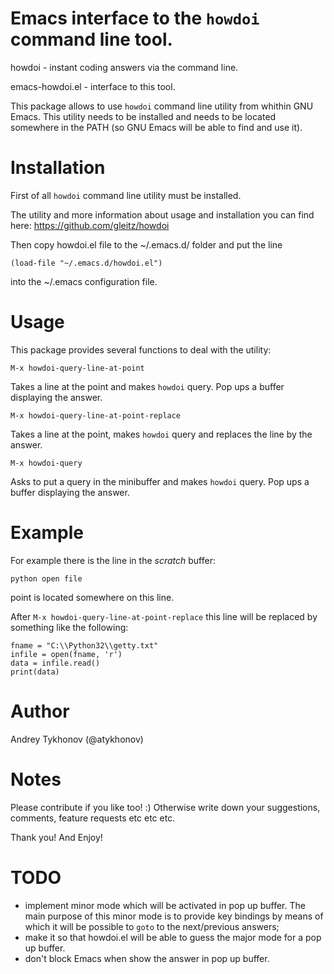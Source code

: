 Emacs interface to the `howdoi` command line tool.
============

howdoi - instant coding answers via the command line.

emacs-howdoi.el - interface to this tool.

This package allows to use `howdoi` command line utility from
whithin GNU Emacs. This utility needs to be installed and needs
to be located somewhere in the PATH (so GNU Emacs will be able
to find and use it).

Installation
============

First of all `howdoi` command line utility must be installed.

The utility and more information about usage and installation
you can find here: https://github.com/gleitz/howdoi

Then copy howdoi.el file to the ~/.emacs.d/ folder and put the line

    (load-file "~/.emacs.d/howdoi.el")

into the ~/.emacs configuration file.

Usage
============

This package provides several functions to deal with the utility:

    M-x howdoi-query-line-at-point

Takes a line at the point and makes `howdoi` query. Pop ups a buffer displaying the answer.

    M-x howdoi-query-line-at-point-replace

Takes a line at the point, makes `howdoi` query and replaces the line by the answer.

    M-x howdoi-query

Asks to put a query in the minibuffer and makes `howdoi` query. Pop ups a buffer displaying the answer.

Example
============

For example there is the line in the *scratch* buffer:

    python open file

point is located somewhere on this line.

After `M-x howdoi-query-line-at-point-replace` this line will be replaced by something like the following:

    fname = "C:\\Python32\\getty.txt"
    infile = open(fname, 'r')
    data = infile.read()
    print(data)

Author
============

Andrey Tykhonov (@atykhonov)

Notes
============

Please contribute if you like too! :) Otherwise write down your suggestions, comments, feature requests etc etc etc.

Thank you! And Enjoy!

TODO
============
* implement minor mode which will be activated in pop up buffer. The main purpose of this minor mode is to provide key bindings by means of which it will be possible to `goto` to the next/previous answers;
* make it so that howdoi.el will be able to guess the major mode for a pop up buffer.
* don't block Emacs when show the answer in pop up buffer.
